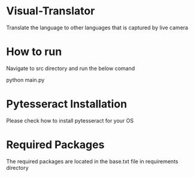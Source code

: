# Visual-Translator
Translate the language to other languages that is captured by live camera 


# How to run
Navigate to src directory and run the below comand

python main.py

# Pytesseract Installation
Please check how to install pytesseract for your OS

# Required Packages
The required packages are located in the base.txt file in requirements directory